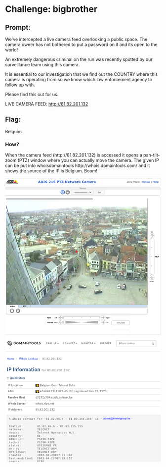 <h1> Challenge: bigbrother </h1>

<h2>Prompt:</h2> 
We've intercepted a live camera feed overlooking a public space. The camera owner has not bothered to put a password on it and its open to the world!

An extremely dangerous criminal on the run was recently spotted by our surveillance team using this camera.

It is essential to our investigation that we find out the COUNTRY where this camera is operating from so we know which law enforcement agency to follow up with.

Please find this out for us.

LIVE CAMERA FEED: http://81.82.201.132



<h2>Flag:</h2> 
Belguim

<h3>How?</h3>
<p>When the camera feed (http://81.82.201.132) is accessed it opens a pan-tilt-zoom (PTZ) window where you can actually move the camera. The given IP can be put into whoisdomaintools http://whois.domaintools.com/ and it shows the source of the IP is Belgium. Boom! <p/>


![Camera feed](images/Belguim_ptz.png)
![Whois Belgium](images/whois_belgium.png)
